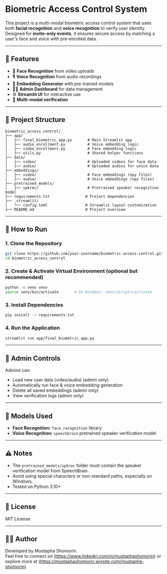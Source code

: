 # Biometric Access Control System

This project is a multi-modal biometric access control system that uses both **facial recognition** and **voice recognition** to verify user identity. Designed for **invite-only events**, it ensures secure access by matching a user's face and voice with pre-enrolled data.

---

## 🔧 Features

- 🎥 **Face Recognition** from video uploads
- 🎙️ **Voice Recognition** from audio recordings
- 🧠 **Embedding Generator** with pre-trained models
- 🧑‍💼 **Admin Dashboard** for data management
- ⚙️ **Streamlit UI** for interactive use
- 🔐 **Multi-modal verification**

---

## 📁 Project Structure

```
biometric_access_control/
├── app/
│   ├── final_biometric_app.py       # Main Streamlit app
│   ├── audio_enrollment.py          # Voice embedding logic
│   ├── video_enrollment.py          # Face embedding logic
│   ├── utils.py                     # Shared helper functions
├── data/
│   ├── video/                       # Uploaded videos for face data
│   ├── audio/                       # Uploaded audios for voice data
├── embeddings/
│   ├── video/                       # Face embeddings (npy files)
│   ├── audio/                       # Voice embeddings (npy files)
├── pretrained_models/
│   ├── spkrec/                      # Pretrained speaker recognition model
├── requirements.txt                # Project dependencies
├── .streamlit/
│   └── config.toml                 # Streamlit layout customization
├── README.md                       # Project overview
```

---

## 🚀 How to Run

### 1. Clone the Repository

```bash
git clone https://github.com/your-username/biometric-access-control.git
cd biometric_access_control
```

### 2. Create & Activate Virtual Environment (optional but recommended)

```bash
python -m venv venv
source venv/bin/activate       # On Windows: venv\Scripts\activate
```

### 3. Install Dependencies

```bash
pip install -r requirements.txt
```

### 4. Run the Application

```bash
streamlit run app/final_biometric_app.py
```

---

## 🧪 Admin Controls

Admins can:
- Load new user data (video/audio) (admin only)
- Automatically run face & voice embedding generation
- Delete all saved embeddings (admin only)
- View verification logs (admin only)

---

## 🧠 Models Used

- **Face Recognition:** `face_recognition` library
- **Voice Recognition:** `speechbrain` pretrained speaker verification model

---

## ⚠️ Notes

- The `pretrained_models/spkrec` folder must contain the speaker verification model from SpeechBrain.
- Avoid using special characters or non-standard paths, especially on Windows.
- Tested on Python 3.10+

---

## 📜 License

MIT License

---

## 🙋‍♂️ Author

Developed by Mustapha Shomorin.  
Feel free to connect on (https://www.linkedin.com/in/mustaphashomorin) or explore more at (https://mustaphashomorin.wixsite.com/mustapha-shomorin).
